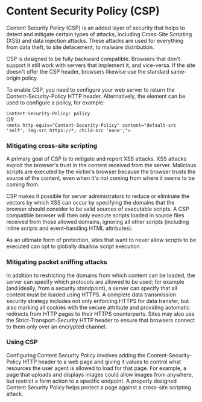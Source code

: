 # Content Security Policy (CSP)

Content Security Policy (CSP) is an added layer of security that helps to detect and mitigate certain types of attacks, including Cross-Site Scripting (XSS) and data injection attacks. These attacks are used for everything from data theft, to site defacement, to malware distribution.

CSP is designed to be fully backward compatible. Browsers that don't support it still work with servers that implement it, and vice-versa. If the site doesn't offer the CSP header, browsers likewise use the standard same-origin policy.

To enable CSP, you need to configure your web server to return the Content-Security-Policy HTTP header. Alternatively, the <meta> element can be used to configure a policy, for example:

`Content-Security-Policy: policy` \
OR\
`<meta http-equiv="Content-Security-Policy"
      content="default-src 'self'; img-src https://*; child-src 'none';">`

### Mitigating cross-site scripting
A primary goal of CSP is to mitigate and report XSS attacks. XSS attacks exploit the browser's trust in the content received from the server. Malicious scripts are executed by the victim's browser because the browser trusts the source of the content, even when it's not coming from where it seems to be coming from.

CSP makes it possible for server administrators to reduce or eliminate the vectors by which XSS can occur by specifying the domains that the browser should consider to be valid sources of executable scripts. A CSP compatible browser will then only execute scripts loaded in source files received from those allowed domains, ignoring all other scripts (including inline scripts and event-handling HTML attributes).

As an ultimate form of protection, sites that want to never allow scripts to be executed can opt to globally disallow script execution.

### Mitigating packet sniffing attacks
In addition to restricting the domains from which content can be loaded, the server can specify which protocols are allowed to be used; for example (and ideally, from a security standpoint), a server can specify that all content must be loaded using HTTPS. A complete data transmission security strategy includes not only enforcing HTTPS for data transfer, but also marking all cookies with the secure attribute and providing automatic redirects from HTTP pages to their HTTPS counterparts. Sites may also use the Strict-Transport-Security HTTP header to ensure that browsers connect to them only over an encrypted channel.

### Using CSP
Configuring Content Security Policy involves adding the Content-Security-Policy HTTP header to a web page and giving it values to control what resources the user agent is allowed to load for that page. For example, a page that uploads and displays images could allow images from anywhere, but restrict a form action to a specific endpoint. A properly designed Content Security Policy helps protect a page against a cross-site scripting attack.